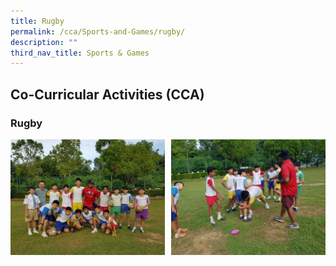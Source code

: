 ```yaml
---
title: Rugby
permalink: /cca/Sports-and-Games/rugby/
description: ""
third_nav_title: Sports & Games
---
```

## Co-Curricular Activities (CCA)

### Rugby

<img src="/images/rugby.jpg" style="width:49%" align=left>
<img src="/images/rugby1.gif" style="width:49%" align=right>
<br clear="left">



